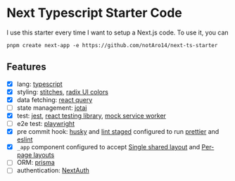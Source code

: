 # Next Typescript Starter Code

I use this starter every time I want to setup a Next.js code. To use it, you can

```shell
pnpm create next-app -e https://github.com/notAro14/next-ts-starter
```

## Features

- [x] lang: [typescript](https://www.typescriptlang.org/)
- [x] styling: [stitches](https://stitches.dev/), [radix UI colors](https://www.radix-ui.com/colors)
- [x] data fetching: [react query](https://react-query.tanstack.com/)
- [ ] state management: [jotai](https://jotai.org/)
- [x] test: [jest](https://jestjs.io/), [react testing library](https://testing-library.com/docs/react-testing-library/intro/), [mock service worker](https://mswjs.io/)
- [ ] e2e test: [playwright](https://playwright.dev/)
- [x] pre commit hook: [husky](https://typicode.github.io/husky/#/) and [lint staged](https://github.com/okonet/lint-staged) configured to run [prettier](https://prettier.io/) and [eslint](https://eslint.org/)
- [x] `_app` component configured to accept [Single shared layout](https://nextjs.org/docs/basic-features/layouts#single-shared-layout-with-custom-app) and [Per-page layouts](https://nextjs.org/docs/basic-features/layouts#per-page-layouts)
- [ ] ORM: [prisma](https://www.prisma.io/)
- [ ] authentication: [NextAuth](https://next-auth.js.org/)
